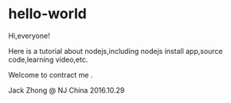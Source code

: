 # hello-world

Hi,everyone!

Here is a tutorial about nodejs,including nodejs install app,source code,learning video,etc.

Welcome to contract me .


Jack Zhong  @ NJ  China    2016.10.29
